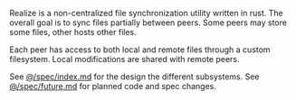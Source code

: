 Realize is a non-centralized file synchronization utility written in
rust. The overall goal is to sync files partially between peers. Some
peers may store some files, other hosts other files.

Each peer has access to both local and remote files through a custom
filesystem. Local modifications are shared with remote peers.

See [@/spec/index.md](../../spec/index.md) for the design the
different subsystems. See [@/spec/future.md](../../spec/future.md) for
planned code and spec changes.
